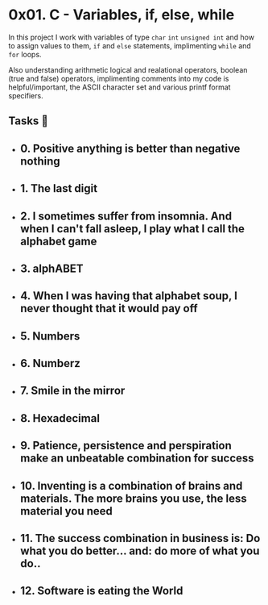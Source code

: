 # 0x01. C - Variables, if, else, while
In this project I work with variables of type `char` `int` `unsigned int` and how to assign values to them, `if` and `else` statements, implimenting `while` and `for` loops. 

Also understanding arithmetic logical and realational operators, boolean (true and false) operators, implimenting comments into my code is helpful/important, the ASCII character set and various printf format specifiers.

## Tasks 📜

- **0. Positive anything is better than negative nothing**
  - 

- **1. The last digit**
  - 

- **2. I sometimes suffer from insomnia. And when I can't fall asleep, I play what I call the alphabet game**
  - 

- **3. alphABET**
  - 

- **4. When I was having that alphabet soup, I never thought that it would pay off**
  - 

- **5. Numbers**
  - 

- **6. Numberz**
  - 

- **7. Smile in the mirror**
  - 

- **8. Hexadecimal**
  - 

- **9. Patience, persistence and perspiration make an unbeatable combination for success**
  - 

- **10. Inventing is a combination of brains and materials. The more brains you use, the less material you need**
  - 

- **11. The success combination in business is: Do what you do better... and: do more of what you do..**
  - 

- **12. Software is eating the World**
  - 

